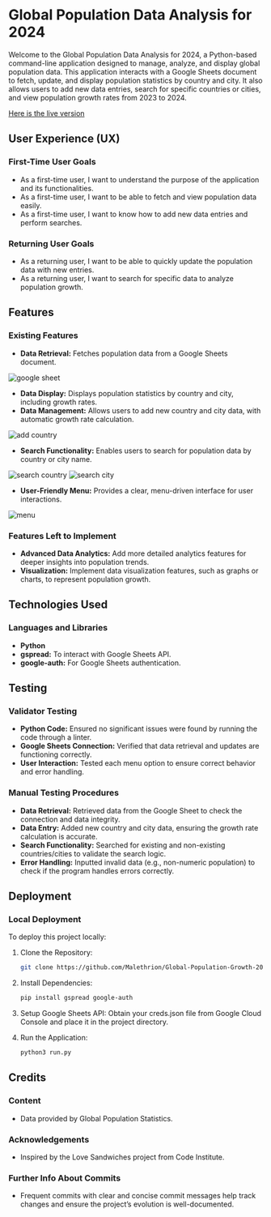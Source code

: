 # Global Population Data Analysis for 2024

Welcome to the Global Population Data Analysis for 2024, a Python-based command-line application designed to manage, analyze, and display global population data. This application interacts with a Google Sheets document to fetch, update, and display population statistics by country and city. It also allows users to add new data entries, search for specific countries or cities, and view population growth rates from 2023 to 2024.

[Here is the live version](https://global-population-growth-2024-4efbbdecc3dc.herokuapp.com/)
## User Experience (UX)

### First-Time User Goals
- As a first-time user, I want to understand the purpose of the application and its functionalities.
- As a first-time user, I want to be able to fetch and view population data easily.
- As a first-time user, I want to know how to add new data entries and perform searches.

### Returning User Goals
- As a returning user, I want to be able to quickly update the population data with new entries.
- As a returning user, I want to search for specific data to analyze population growth.

## Features

### Existing Features
- **Data Retrieval:** Fetches population data from a Google Sheets document.

![google sheet](https://raw.githubusercontent.com/Malethrion/Global-Population-Growth-2024/main/assets/images/countryaddedtosheet.png)
- **Data Display:** Displays population statistics by country and city, including growth rates.
- **Data Management:** Allows users to add new country and city data, with automatic growth rate calculation.

![add country](https://raw.githubusercontent.com/Malethrion/Global-Population-Growth-2024/main/assets/images/addcountry.png)
- **Search Functionality:** Enables users to search for population data by country or city name.

![search country](https://raw.githubusercontent.com/Malethrion/Global-Population-Growth-2024/main/assets/images/searchcountry.png)
![search city](https://raw.githubusercontent.com/Malethrion/Global-Population-Growth-2024/main/assets/images/searchcity.png)
- **User-Friendly Menu:** Provides a clear, menu-driven interface for user interactions.

![menu](https://raw.githubusercontent.com/Malethrion/Global-Population-Growth-2024/main/assets/images/menu.png)

### Features Left to Implement
- **Advanced Data Analytics:** Add more detailed analytics features for deeper insights into population trends.
- **Visualization:** Implement data visualization features, such as graphs or charts, to represent population growth.

## Technologies Used

### Languages and Libraries
- **Python**
- **gspread:** To interact with Google Sheets API.
- **google-auth:** For Google Sheets authentication.

## Testing

### Validator Testing
- **Python Code:** Ensured no significant issues were found by running the code through a linter.
- **Google Sheets Connection:** Verified that data retrieval and updates are functioning correctly.
- **User Interaction:** Tested each menu option to ensure correct behavior and error handling.

### Manual Testing Procedures
- **Data Retrieval:** Retrieved data from the Google Sheet to check the connection and data integrity.
- **Data Entry:** Added new country and city data, ensuring the growth rate calculation is accurate.
- **Search Functionality:** Searched for existing and non-existing countries/cities to validate the search logic.
- **Error Handling:** Inputted invalid data (e.g., non-numeric population) to check if the program handles errors correctly.

## Deployment

### Local Deployment

To deploy this project locally:

1. Clone the Repository:
   ```bash
   git clone https://github.com/Malethrion/Global-Population-Growth-2024.git

2. Install Dependencies:
   ```bash
   pip install gspread google-auth

3. Setup Google Sheets API: Obtain your creds.json file from Google Cloud Console and place it in the project directory.

4. Run the Application:
   ```bash
   python3 run.py

## Credits
### Content
- Data provided by Global Population Statistics.
### Acknowledgements
- Inspired by the Love Sandwiches project from Code Institute.
### Further Info About Commits
- Frequent commits with clear and concise commit messages help track changes and ensure the project’s evolution is well-documented.